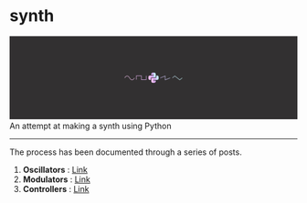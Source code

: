 # synth
![Making A Synth Banner](images/banner.png)
An attempt at making a synth using Python

---

The process has been documented through a series of posts.

1. **Oscillators** : [Link](https://18alan.medium.com/making-a-synth-with-python-oscillators-2cb8e68e9c3b)
2. **Modulators** : [Link](https://18alan.medium.com/build-your-own-python-synthesizer-part-2-66396f6dad81)
3. **Controllers** : [Link](https://18alan.medium.com/build-your-own-python-synthesizer-part-3-162796b7d351)
